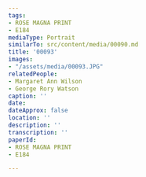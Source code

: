 ```yaml
---
tags:
- ROSE MAGNA PRINT
- E184
mediaType: Portrait
similarTo: src/content/media/00090.md
title: '00093'
images:
- "/assets/media/00093.JPG"
relatedPeople:
- Margaret Ann Wilson
- George Rory Watson
caption: ''
date: 
dateApprox: false
location: ''
description: ''
transcription: ''
paperId:
- ROSE MAGNA PRINT
- E184

---
```

